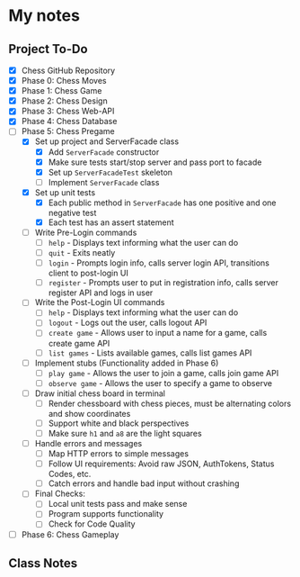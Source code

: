 # My notes

## Project To-Do
- [X] Chess GitHub Repository
- [X] Phase 0: Chess Moves
- [X] Phase 1: Chess Game
- [X] Phase 2: Chess Design
- [X] Phase 3: Chess Web-API
- [X] Phase 4: Chess Database
- [ ] Phase 5: Chess Pregame
  - [X] Set up project and ServerFacade class
    - [X] Add `ServerFacade` constructor
    - [X] Make sure tests start/stop server and pass port to facade
    - [X] Set up `ServerFacadeTest` skeleton
    - [ ] Implement `ServerFacade` class
  - [X] Set up unit tests
    - [X] Each public method in `ServerFacade` has one positive and one negative test
    - [X] Each test has an assert statement
  - [ ] Write Pre-Login commands
    - [ ] `help` - Displays text informing what the user can do
    - [ ] `quit` - Exits neatly
    - [ ] `login` - Prompts login info, calls server login API, transitions client to post-login UI
    - [ ] `register` - Prompts user to put in registration info, calls server register API and logs in user
  - [ ] Write the Post-Login UI commands
    - [ ] `help` - Displays text informing what the user can do
    - [ ] `logout` - Logs out the user, calls logout API
    - [ ] `create game` - Allows user to input a name for a game, calls create game API
    - [ ] `list games` - Lists available games, calls list games API
  - [ ] Implement stubs (Functionality added in Phase 6) 
    - [ ] `play game` - Allows the user to join a game, calls join game API
    - [ ] `observe game` - Allows the user to specify a game to observe
  - [ ] Draw initial chess board in terminal
    - [ ] Render chessboard with chess pieces, must be alternating colors and show coordinates
    - [ ] Support white and black perspectives
    - [ ] Make sure `h1` and `a8` are the light squares
  - [ ] Handle errors and messages
    - [ ] Map HTTP errors to simple messages
    - [ ] Follow UI requirements: Avoid raw JSON, AuthTokens, Status Codes, etc.
    - [ ] Catch errors and handle bad input without crashing
  - [ ] Final Checks:
    - [ ] Local unit tests pass and make sense
    - [ ] Program supports functionality
    - [ ] Check for Code Quality
- [ ] Phase 6: Chess Gameplay

## Class Notes